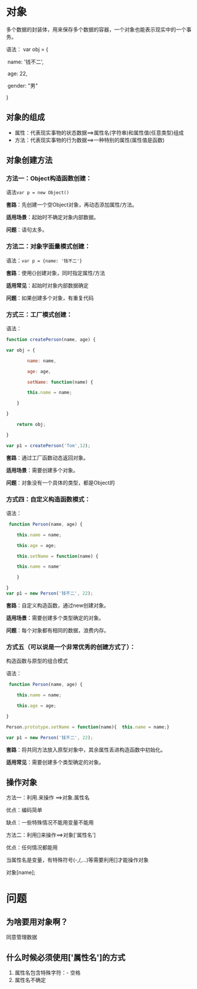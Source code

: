 # 对象

多个数据的封装体，用来保存多个数据的容器，一个对象也能表示现实中的一个事务。

语法： var obj = {

​	name: '钱不二',

​	age: 22,

​	gender: "男"

}

## 对象的组成

* 属性：代表现实事物的状态数据==>属性名(字符串)和属性值(任意类型)组成
* 方法：代表现实事物的行为数据==>一种特别的属性(属性值是函数)

## 对象创建方法

### 方法一：Object构造函数创建：

语法`var p = new Object()`

**套路**：先创建一个空Object对象，再动态添加属性/方法。

**适用场景**：起始时不确定对象内部数据。

**问题**：语句太多。



### 方法二：对象字面量模式创建：

语法：`var p = {name: '钱不二'}`

**套路**：使用{}创建对象，同时指定属性/方法

**适用常见**：起始时对象内部数据确定

**问题**：如果创建多个对象，有重复代码



### 方式三：工厂模式创建：

语法：

```js
function createPerson(name, age) {

var obj = {

		name: name,

		age: age,

		setName: function(name) {

		this.name = name;	

	}	

}

	return obj;

}

var p1 = createPerson('Tom',12);
```

**套路**：通过工厂函数动态返回对象。

**适用场景**：需要创建多个对象。

**问题**：对象没有一个具体的类型，都是Object的



### 方式四：自定义构造函数模式：

语法：

```js
 function Person(name, age) {

	this.name = name;

	this.age = age;

	this.setName = function(name) {

	this.name = name'

	}

}
var p1 = new Person('钱不二', 22);
```

**套路**：自定义构造函数，通过new创建对象。

**适用场景**：需要创建多个类型确定的对象。

**问题**：每个对象都有相同的数据，浪费内存。



### 方式五（可以说是一个非常优秀的创建方式了）：

构造函数与原型的组合模式

语法：

```js
 function Person(name, age) { 

	this.name = name;

	this.age = age;

}

Person.prototype.setName = function(name){  this.name = name;}

var p1 = new Person('钱不二', 22);
```



**套路**：将共同方法放入原型对象中，其余属性丢进构造函数中初始化。

**适用常见**：需要创建多个类型确定的对象。





## 操作对象

方法一：利用.来操作 ==>对象.属性名

优点：编码简单

缺点：一些特殊情况不能用变量不能用





方法二：利用[]来操作==>对象['属性名']

优点：任何情况都能用

当属性名是变量，有特殊符号(-,/,...)等需要利用[]才能操作对象

对象[name];



# 问题

## 为啥要用对象啊？

同意管理数据

## 什么时候必须使用['属性名']的方式

1. 属性名包含特殊字符：- 空格
2. 属性名不确定

